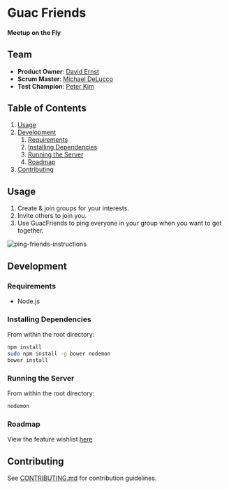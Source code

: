 # Guac Friends

#### Meetup on the Fly

## Team

  - __Product Owner__: [David Ernst](https://github.com/dsernst)
  - __Scrum Master__: [Michael DeLucco](https://github.com/delucco)
  - __Test Champion__: [Peter Kim](https://github.com/p3tuh)

## Table of Contents

1. [Usage](#Usage)
1. [Development](#development)
    1. [Requirements](#requirements)
    1. [Installing Dependencies](#installing-dependencies)
    1. [Running the Server](#running-the-server)
    1. [Roadmap](#roadmap)
1. [Contributing](#contributing)

## Usage

1. Create & join groups for your interests.
2. Invite others to join you.
3. Use GuacFriends to ping everyone in your group when you want to get together.

![ping-friends-instructions](https://cloud.githubusercontent.com/assets/6340841/6011558/1d3f8c98-aaf2-11e4-8feb-f4da42c14bcf.png)

## Development

### Requirements

- Node.js

### Installing Dependencies

From within the root directory:

```sh
npm install
sudo npm install -g bower nodemon
bower install
```

### Running the Server

From within the root directory:

```sh
nodemon
```

### Roadmap

View the feature wishlist [here](https://github.com/Boundless-Avocado/Boundless-Avocado/wiki/Feature-Wishlist)


## Contributing

See [CONTRIBUTING.md](CONTRIBUTING.md) for contribution guidelines.
